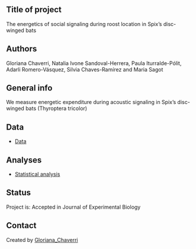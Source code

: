 ## Title of project
The energetics of social signaling during roost location in Spix’s disc-winged bats

## Authors
Gloriana Chaverri, Natalia Ivone Sandoval-Herrera, Paula Iturralde-Pólit, Adarli Romero-Vásquez, Silvia Chaves-Ramírez and Maria Sagot 

## General info

We measure energetic expenditure during acoustic signaling in Spix’s disc-winged bats (Thyroptera tricolor)

## Data
* [Data](https://github.com/morceglo/Energetics-of-vocal-communication-in-Thyroptera/blob/main/CostCalling_Thtr.XLSX)

## Analyses

* [Statistical analysis](https://github.com/morceglo/Energetics-of-vocal-communication-in-Thyroptera/blob/main/Energetics%20of%20calling%20in%20Thyroptera.R)

## Status
Project is: Accepted in Journal of Experimental Biology

## Contact
Created by [Gloriana_Chaverri](batcr.com/)
